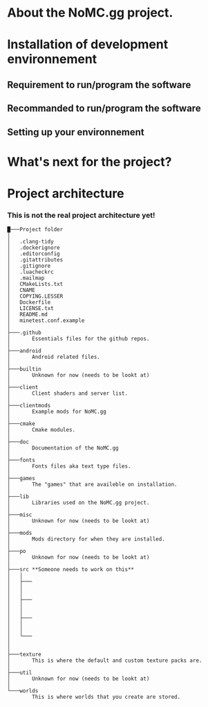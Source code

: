# About the NoMC.gg project.

# Installation of development environnement
## Requirement to run/program the software

## Recommanded to run/program the software

## Setting up your environnement

# What's next for the project?

# Project architecture

### This is not the real project architecture yet!
```
█───Project folder
│
│   .clang-tidy
│   .dockerignore
│   .editorconfig
│   .gitattributes
│   .gitignore
│   .luacheckrc
│   .mailmap
│   CMakeLists.txt
│   CNAME
│	COPYING.LESSER
│	Dockerfile
│	LICENSE.txt
│	README.md
│	minetest.conf.example
│
├───.github
│       Essentials files for the github repos.
│
├───android
│		Android related files.
│
├───builtin
│		Unknown for now (needs to be lookt at)
│
├───client
│		Client shaders and server list.
│
├───clientmods
│		Example mods for NoMC.gg
│
├───cmake
│		Cmake modules.
│
├───doc
│		Documentation of the NoMC.gg
│
├───fonts
│		Fonts files aka text type files.
│
├───games
│		The "games" that are availeble on installation.
│
├───lib
│		Libraries used on the NoMC.gg project.
│
├───misc
│		Unknown for now (needs to be lookt at)
│
├───mods
│		Mods directory for when they are installed.
│
├───po
│		Unknown for now (needs to be lookt at)
│
├───src **Someone needs to work on this**
│   │   
│   ├───       
│   │       
│   │   
│   ├───       
│   │       
│   │    
│   ├───       
│   │       
│   │
│   └───
│           
│
├───texture
│       This is where the default and custom texture packs are.
│
├───util
│       Unknown for now (needs to be lookt at)
│
└───worlds
        This is where worlds that you create are stored.
```
